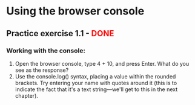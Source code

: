 # Using the browser console

## Practice exercise 1.1 - <font color="red">DONE</font>
### Working with the console:
1. Open the browser console, type 4 + 10, and press Enter. What do you see as the response?
2. Use the console.log() syntax, placing a value within the rounded brackets. Try entering your name with quotes around it (this is to indicate the fact that it's a text string—we'll get to this in the next chapter).